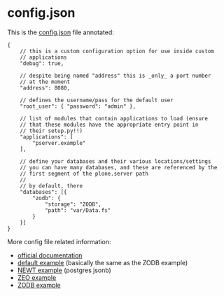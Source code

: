 # config.json

This is the [config.json](config.json) file annotated:

    {
        // this is a custom configuration option for use inside custom
		// applications
        "debug": true,

        // despite being named "address" this is _only_ a port number
        // at the moment
        "address": 8080,

        // defines the username/pass for the default user
        "root_user": { "password": "admin" },

        // list of modules that contain applications to load (ensure
        // that these modules have the appropriate entry point in
        // their setup.py!!)
        "applications": [
            "pserver.example"
        ],

        // define your databases and their various locations/settings
        // you can have many databases, and these are referenced by the
        // first segment of the plone.server path
        //
        // by default, there
        "databases": [{
            "zodb": {
                "storage": "ZODB",
                "path": "var/Data.fs"
            }
        }]
    }


More config file related information:

  * [official documentation](http://ploneserver.readthedocs.io/en/latest/configuration.html)
  * [default example](https://github.com/plone/plone.server/blob/master/config.json) (basically the same as the ZODB example)
  * [NEWT example](https://github.com/plone/plone.server/blob/master/config-newt.json) (postgres jsonb)
  * [ZEO example](https://github.com/plone/plone.server/blob/master/config-zeo.json)
  * [ZODB example](https://github.com/plone/plone.server/blob/master/config-zodb.json)
